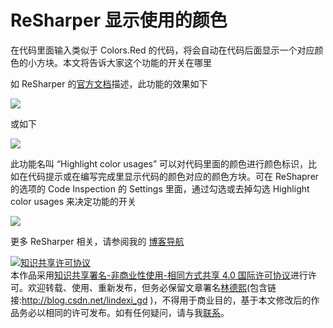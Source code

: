
# ReSharper 显示使用的颜色

在代码里面输入类似于 Colors.Red 的代码，将会自动在代码后面显示一个对应颜色的小方块。本文将告诉大家这个功能的开关在哪里

<!--more-->


<!-- CreateTime:2024/05/08 07:29:54 -->

<!-- 发布 -->
<!-- 博客 -->

如 ReSharper 的[官方文档](https://www.jetbrains.com.cn/en-us/help/resharper/Coding_Assistance__Color_Assistance.html)描述，此功能的效果如下

<!-- ![](image/ReSharper 显示使用的颜色/ReSharper 显示使用的颜色0.png) -->
![](http://image.acmx.xyz/lindexi%2F202457936473710.jpg)

或如下

<!-- ![](image/ReSharper 显示使用的颜色/ReSharper 显示使用的颜色1.png) -->
![](http://image.acmx.xyz/lindexi%2F20245793657313.jpg)

此功能名叫 “Highlight color usages” 可以对代码里面的颜色进行颜色标识，比如在代码提示或在编写完成里显示代码的颜色对应的颜色方块。可在 ReShaprer 的选项的 Code Inspection 的 Settings 里面，通过勾选或去掉勾选 Highlight color usages 来决定功能的开关

<!-- ![](image/ReSharper 显示使用的颜色/ReSharper 显示使用的颜色2.png) -->
![](http://image.acmx.xyz/lindexi%2F202457939401498.jpg)


更多 ReSharper 相关，请参阅我的 [博客导航](https://blog.lindexi.com/post/%E5%8D%9A%E5%AE%A2%E5%AF%BC%E8%88%AA.html )




<a rel="license" href="http://creativecommons.org/licenses/by-nc-sa/4.0/"><img alt="知识共享许可协议" style="border-width:0" src="https://licensebuttons.net/l/by-nc-sa/4.0/88x31.png" /></a><br />本作品采用<a rel="license" href="http://creativecommons.org/licenses/by-nc-sa/4.0/">知识共享署名-非商业性使用-相同方式共享 4.0 国际许可协议</a>进行许可。欢迎转载、使用、重新发布，但务必保留文章署名[林德熙](http://blog.csdn.net/lindexi_gd)(包含链接:http://blog.csdn.net/lindexi_gd )，不得用于商业目的，基于本文修改后的作品务必以相同的许可发布。如有任何疑问，请与我[联系](mailto:lindexi_gd@163.com)。